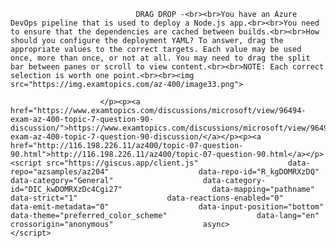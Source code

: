 <p class="card-text">
							
								DRAG DROP -<br><br>You have an Azure DevOps pipeline that is used to deploy a Node.js app.<br><br>You need to ensure that the dependencies are cached between builds.<br><br>How should you configure the deployment YAML? To answer, drag the appropriate values to the correct targets. Each value may be used once, more than once, or not at all. You may need to drag the split bar between panes or scroll to view content.<br><br>NOTE: Each correct selection is worth one point.<br><br><img src="https://img.examtopics.com/az-400/image33.png">
							
						</p><p><a href="https://www.examtopics.com/discussions/microsoft/view/96494-exam-az-400-topic-7-question-90-discussion/">https://www.examtopics.com/discussions/microsoft/view/96494-exam-az-400-topic-7-question-90-discussion/</a></p><p><a href="http://116.198.226.11/az400/topic-07-question-90.html">http://116.198.226.11/az400/topic-07-question-90.html</a></p><script src="https://giscus.app/client.js"                    data-repo="azsamples/az204"                    data-repo-id="R_kgDOMRXzDQ"                    data-category="General"                    data-category-id="DIC_kwDOMRXzDc4Cgi27"                    data-mapping="pathname"                    data-strict="1"                    data-reactions-enabled="0"                    data-emit-metadata="0"                    data-input-position="bottom"                    data-theme="preferred_color_scheme"                    data-lang="en"                    crossorigin="anonymous"                    async>                    </script>